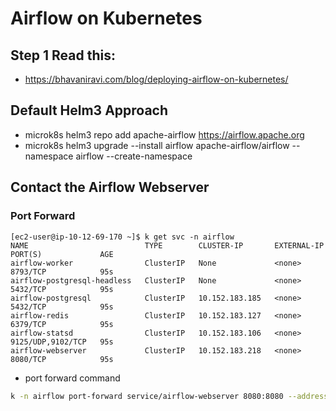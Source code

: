 # Airflow on Kubernetes

## Step 1 Read this:
- https://bhavaniravi.com/blog/deploying-airflow-on-kubernetes/


## Default Helm3 Approach 

- microk8s helm3 repo add apache-airflow https://airflow.apache.org
- microk8s helm3 upgrade --install airflow apache-airflow/airflow --namespace airflow --create-namespace


## Contact the Airflow Webserver

### Port Forward

```
[ec2-user@ip-10-12-69-170 ~]$ k get svc -n airflow
NAME                          TYPE        CLUSTER-IP       EXTERNAL-IP   PORT(S)             AGE
airflow-worker                ClusterIP   None             <none>        8793/TCP            95s
airflow-postgresql-headless   ClusterIP   None             <none>        5432/TCP            95s
airflow-postgresql            ClusterIP   10.152.183.185   <none>        5432/TCP            95s
airflow-redis                 ClusterIP   10.152.183.127   <none>        6379/TCP            95s
airflow-statsd                ClusterIP   10.152.183.106   <none>        9125/UDP,9102/TCP   95s
airflow-webserver             ClusterIP   10.152.183.218   <none>        8080/TCP            95s
```

- port forward command

```bash
k -n airflow port-forward service/airflow-webserver 8080:8080 --address 0.0.0.0
```

